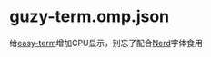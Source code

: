 # guzy-term.omp.json

给[easy-term](https://ohmyposh.dev/docs/themes#easy-term)增加CPU显示，别忘了配合[Nerd](https://ohmyposh.dev/docs/installation/fonts)字体食用
